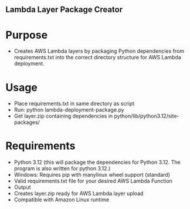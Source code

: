 ## Lambda Layer Package Creator
# Purpose
* Creates AWS Lambda layers by packaging Python dependencies from requirements.txt into the correct directory structure for AWS Lambda deployment.

# Usage
* Place requirements.txt in same directory as script
* Run: python lambda-deployment-package.py
* Get layer.zip containing dependencies in python/lib/python3.12/site-packages/

# Requirements
* Python 3.12 (this will package the dependencies for Python 3.12. The program is also written for python 3.12.)
* Windows: Requires pip with manylinux wheel support (standard)
* Valid requirements.txt file for your desired AWS Lambda Function
* Output
* Creates layer.zip ready for AWS Lambda layer upload
* Compatible with Amazon Linux runtime
